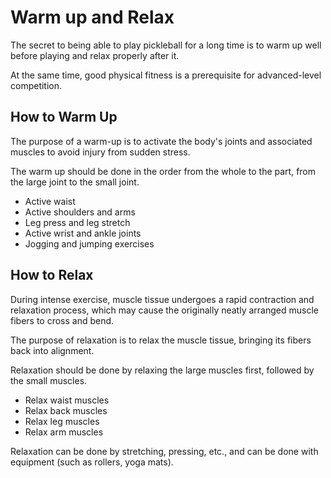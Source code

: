# Warm up and Relax

The secret to being able to play pickleball for a long time is to warm up well before playing and relax properly after it. 

At the same time, good physical fitness is a prerequisite for advanced-level competition.

## How to Warm Up

The purpose of a warm-up is to activate the body's joints and associated muscles to avoid injury from sudden stress.

The warm up should be done in the order from the whole to the part, from the large joint to the small joint.

* Active waist
* Active shoulders and arms
* Leg press and leg stretch
* Active wrist and ankle joints
* Jogging and jumping exercises

## How to Relax

During intense exercise, muscle tissue undergoes a rapid contraction and relaxation process, which may cause the originally neatly arranged muscle fibers to cross and bend.

The purpose of relaxation is to relax the muscle tissue, bringing its fibers back into alignment.

Relaxation should be done by relaxing the large muscles first, followed by the small muscles.

* Relax waist muscles
* Relax back muscles
* Relax leg muscles
* Relax arm muscles

Relaxation can be done by stretching, pressing, etc., and can be done with equipment (such as rollers, yoga mats).